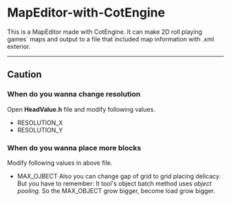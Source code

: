 # MapEditor-with-CotEngine
This is a MapEditor made with CotEngine. It can make 2D roll playing games` maps and output to a file that included map information with .xml exterior. 
***
## Caution
### When do you wanna change resolution
Open **HeadValue.h** file and modify following values.
* RESOLUTION_X
* RESOLUTION_Y

### When do you wanna place more blocks
Modify following values in above file.
* MAX_OJBECT
Also you can change gap of grid to grid placing delicacy. But you have to remember: It tool's object batch method uses *object pooling*. So the MAX_OBJECT grow bigger, become load grow bigger.
